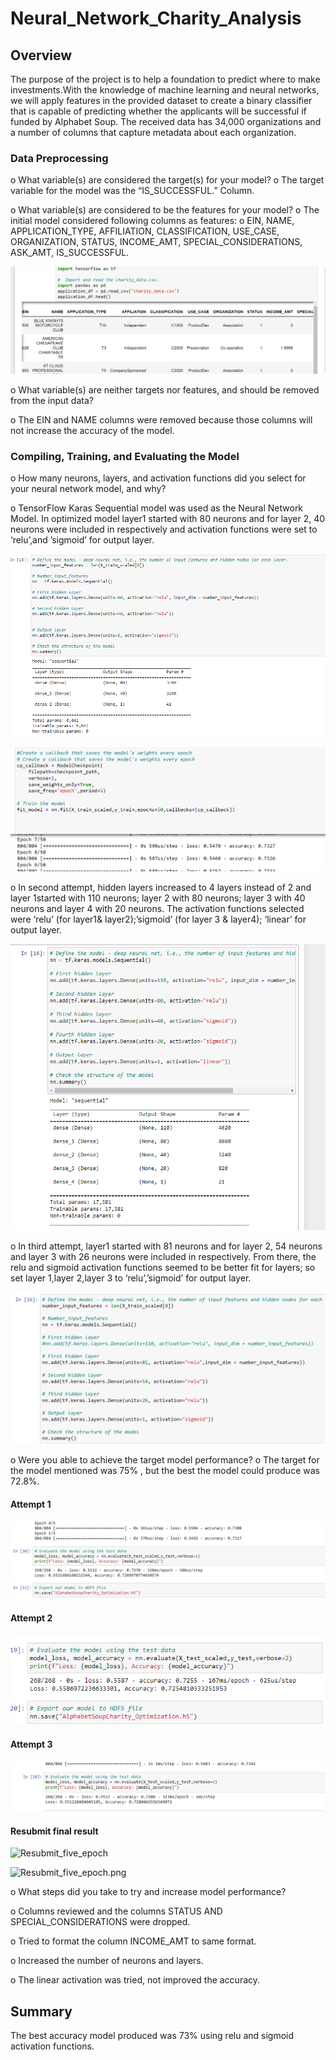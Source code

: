 # Neural_Network_Charity_Analysis

## Overview

The purpose of the project is to help a foundation to predict where to make investments.With the knowledge of machine learning and neural networks, we will apply features in the provided dataset to create a binary classifier that is capable of predicting whether the applicants will be successful if funded by Alphabet Soup. The received data has 34,000 organizations and a number of columns that capture metadata about each organization.

###	Data Preprocessing

o	What variable(s) are considered the target(s) for your model?
o	The target variable for the model was the “IS_SUCCESSFUL.” Column. 

o	What variable(s) are considered to be the features for your model?
o	The initial model considered following columns as features:
o	EIN, NAME, APPLICATION_TYPE, AFFILIATION, CLASSIFICATION, USE_CASE, ORGANIZATION, STATUS, INCOME_AMT, SPECIAL_CONSIDERATIONS, ASK_AMT, IS_SUCCESSFUL.

![data_df.png](Images/data_df.png)

o	What variable(s) are neither targets nor features, and should be removed from the input data?

o	The EIN and NAME columns were removed because those columns will not increase the accuracy of the model.

### Compiling, Training, and Evaluating the Model

o	How many neurons, layers, and activation functions did you select for your neural network model, and why?

o	TensorFlow Karas Sequential model was used as the Neural Network Model. In optimized model layer1 started with 80 neurons and for layer 2, 40 neurons were included in respectively and activation functions were set to ‘relu’,and ’sigmoid’ for output layer.

![Deliverable2_attempt1.png](Images/Deliverable2_attempt1.png)

![Resubmit_five_epoch.png](Images/Resubmit_five_epoch.png)

o	In second attempt, hidden layers increased to 4 layers instead of 2 and layer 1started with 110 neurons; layer 2 with 80 neurons; layer 3 with 40 neurons and layer 4 with 20 neurons. The activation functions selected were ‘relu’ (for layer1& layer2);’sigmoid’ (for layer 3 & layer4); ‘linear’ for output layer.

![Deliverable2_attempt2.png](Images/Deliverable2_attempt2.png)

o	In third attempt, layer1 started with 81 neurons and for layer 2, 54 neurons and layer 3 with 26 neurons were included in respectively. From there, the relu and sigmoid activation functions seemed to be better fit for layers; so set layer 1,layer 2,layer 3 to ‘relu’,’sigmoid’ for output layer.

![Deliverable2_attempt3.png](Images/Deliverable2_attempt3.png)


o	Were you able to achieve the target model performance?
o	The target for the model mentioned was 75% , but the best the model could produce was 72.8%.

  #### Attempt 1
  
  ![Deliverable2_attempt1_output1.png](Images/Deliverable2_attempt1_output.png)
  
 #### Attempt 2
 
  
  ![Deliverable2_attempt2._output.png](Images/Deliverable2_attempt2._output.png)
  
  
   
 #### Attempt 3
  
   ![Deliverable2_attempt3_output.png](Images/Deliverable2_attempt3_output.png)
 
#### Resubmit final result

![Resubmit_five_epoch](https://user-images.githubusercontent.com/92768044/162640597-71c76101-281f-4a2e-bb85-207fab1f2db8.png)


  ![Resubmit_five_epoch.png](Images/Resubmit_five_epocht.png)
  

o	What steps did you take to try and increase model performance?

o	Columns reviewed and the columns STATUS AND SPECIAL_CONSIDERATIONS  were dropped.

o	Tried to format the column INCOME_AMT to same format.

o	Increased the number of neurons and layers.

o	The linear activation was tried, not improved the accuracy.

## Summary

  The best accuracy model produced was 73% using relu and sigmoid activation functions. 
